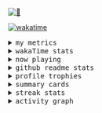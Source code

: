 [![🐙](https://hits.seeyoufarm.com/api/count/incr/badge.svg?url=https%3A%2F%2Fgithub.com%2Fktnkk%2Fhit-counter&count_bg=%23070707&title_bg=%23070707&icon=&icon_color=%23E7E7E7&title=visitors&edge_flat=true)](https://hits.seeyoufarm.com)

[![wakatime](https://wakatime.com/badge/user/43ee8060-219a-4cc8-b7a0-9a681ab5a8a7.svg)](https://wakatime.com/@43ee8060-219a-4cc8-b7a0-9a681ab5a8a7)

<details>
  <summary> <samp>my metrics</samp></summary>
  
  <br>
  
 ![🐳](https://github.com/kkhys/kkhys/blob/main/github-metrics.svg)
  
  ***
</details>

<details>
  <summary> <samp>wakaTime stats</samp></summary>
  
  <br>
  
<!--START_SECTION:waka-->
![Code Time](http://img.shields.io/badge/Code%20Time-82%20hrs%2055%20mins-blue)

**🐱 My GitHub Data** 

> 🏆 399 Contributions in the Year 2023
 > 
> 📦 4.9 MB Used in GitHub's Storage 
 > 
> 💼 Opted to Hire
 > 
> 📜 3 Public Repositories 
 > 
> 🔑 53 Private Repositories  
 > 
**I'm an Early 🐤** 

```text
🌞 Morning    964 commits    █████████░░░░░░░░░░░░░░░░   35.77% 
🌆 Daytime    667 commits    ██████░░░░░░░░░░░░░░░░░░░   24.75% 
🌃 Evening    945 commits    ████████░░░░░░░░░░░░░░░░░   35.06% 
🌙 Night      119 commits    █░░░░░░░░░░░░░░░░░░░░░░░░   4.42%

```
📅 **I'm Most Productive on Monday** 

```text
Monday       519 commits    ████░░░░░░░░░░░░░░░░░░░░░   19.26% 
Tuesday      477 commits    ████░░░░░░░░░░░░░░░░░░░░░   17.7% 
Wednesday    488 commits    ████░░░░░░░░░░░░░░░░░░░░░   18.11% 
Thursday     496 commits    ████░░░░░░░░░░░░░░░░░░░░░   18.4% 
Friday       393 commits    ███░░░░░░░░░░░░░░░░░░░░░░   14.58% 
Saturday     199 commits    █░░░░░░░░░░░░░░░░░░░░░░░░   7.38% 
Sunday       123 commits    █░░░░░░░░░░░░░░░░░░░░░░░░   4.56%

```


📊 **This Week I Spent My Time On** 

```text
⌚︎ Time Zone: Asia/Tokyo

💬 Programming Languages: 
Other                    54 hrs 15 mins      ██████████████████████░░░   90.94% 
Ruby                     3 hrs               █░░░░░░░░░░░░░░░░░░░░░░░░   5.05% 
Bash                     35 mins             ░░░░░░░░░░░░░░░░░░░░░░░░░   0.98% 
JSON                     29 mins             ░░░░░░░░░░░░░░░░░░░░░░░░░   0.83% 
TypeScript               22 mins             ░░░░░░░░░░░░░░░░░░░░░░░░░   0.63%

🔥 Editors: 
Browser                  54 hrs 15 mins      ██████████████████████░░░   90.94% 
RubyMine                 4 hrs 4 mins        █░░░░░░░░░░░░░░░░░░░░░░░░   6.84% 
WebStorm                 1 hr 18 mins        ░░░░░░░░░░░░░░░░░░░░░░░░░   2.2% 
DataGrip                 0 secs              ░░░░░░░░░░░░░░░░░░░░░░░░░   0.02%

💻 Operating System: 
Mac                      51 hrs 25 mins      █████████████████████░░░░   86.18% 
Linux                    8 hrs 14 mins       ███░░░░░░░░░░░░░░░░░░░░░░   13.82%

```


 Last Updated on 2023/01/28 06:59:17 UTC
<!--END_SECTION:waka-->
  
  ***
</details>


<details>
  <summary> <samp>now playing</samp></summary>
  
  <br>
 
 [![🐟](https://spotify-github-profile.vercel.app/api/view?uid=31ryofms4dnv7mrohhepo4c4zgqu&cover_image=true&theme=default&show_offline=false&background_color=121212&bar_color=53b14f&bar_color_cover=false)](https://open.spotify.com/user/31ryofms4dnv7mrohhepo4c4zgqu)
  
  ***
</details>

<details>
  <summary> <samp>github readme stats</samp></summary>
  
  <br>
  
 <p align="left"> 
  <img alt="🐠" src="https://github-readme-stats.vercel.app/api?username=kkhys&count_private=true&show_icons=true&theme=dark&include_all_commits=true" />
  <img alt="🐟" src="https://github-readme-stats.vercel.app/api/top-langs/?username=kkhys&layout=compact&theme=dark&langs_count=10&hide=HTML,CSS,SCSS" />
</p>
  
  ***
</details>

<details>
  <summary> <samp>profile trophies</samp></summary>
  
  <br>
  
  [![🐬](https://github-profile-trophy.vercel.app/?username=kkhys&rank=SECRET,SSS,SS,S,AAA,AA,A&theme=darkhub&row=1&margin-w=10&no-bg=true)](https://github.com/ryo-ma/github-profile-trophy)
  
  ***
</details>

<details>
  <summary> <samp>summary cards</samp></summary>
  
  <br>
  
  ![🐋](https://github-profile-summary-cards.vercel.app/api/cards/profile-details?username=kkhys&theme=github_dark)
  ![🦑](https://github-profile-summary-cards.vercel.app/api/cards/repos-per-language?username=kkhys&theme=github_dark)
  ![🦭](https://github-profile-summary-cards.vercel.app/api/cards/most-commit-language?username=kkhys&theme=github_dark)
  ![🦀](https://github-profile-summary-cards.vercel.app/api/cards/stats?username=kkhys&theme=github_dark)
  ![🦈](https://github-profile-summary-cards.vercel.app/api/cards/productive-time?username=kkhys&theme=github_dark)
  
  ***
</details>

<details>
  <summary> <samp>streak stats</samp></summary>
  
  <br>
  
  [![🐠](http://github-readme-streak-stats.herokuapp.com?user=kkhys&theme=dark)](https://git.io/streak-stats)
  
  ***
</details>

<details>
  <summary> <samp>activity graph</samp></summary>
  
  <br>
  
  [![🐡](https://github-readme-activity-graph.cyclic.app/graph?username=kkhys&theme=xcode)](https://github.com/ashutosh00710/github-readme-activity-graph)
  
  ***
</details>
